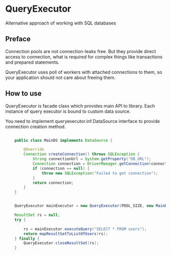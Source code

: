 QueryExecutor
=============

Alternative approach of working with SQL databases 

Preface
-------------

Connection pools are not connection-leaks free. But they provide direct access to connection, what
  is required for complex things like transactions and prepared statements.

QueryExecutor uses poll of workers with attached connections to them, so your application
  should not care about freeing them.


How to use
-------------

QueryExecutor is facade class which provides main API to library. Each instance of query executor
is bound to custom data source.

You need to implement queryexecutor.inf.DataSource interface to provide connection creation method.


```java

    public class MainDS implements DataSource {

        @Override
        Connection createConnection() throws SQLException {
            String connectionUrl = System.getProperty("DB_URL");
            Connection connection = DriverManager.getConnection(connectionUrl);
            if (connection == null) {
                throw new SQLException("Failed to get connection");
            }
            return connection;
        }
    }


    QueryExecutor mainExecutor = new QueryExecutor(POOL_SIZE, new MainDS());

    ResultSet rs = null;
    try {

        rs = mainExecutor.executeQuery("SELECT * FROM users");
        return mapResultSetToListOfUsers(rs);
    } finally {
        QueryExecutor.closeResultSet(rs);
    }

```
